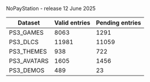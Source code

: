 NoPayStation - release 12 June 2025

|  Dataset  |Valid entries|Pending entries|
|-----------|-------------|---------------|
| PS3_GAMES |     8063    |      1291     |
|  PS3_DLCS |    11981    |     11059     |
| PS3_THEMES|     938     |      722      |
|PS3_AVATARS|     1605    |      1456     |
| PS3_DEMOS |     489     |       23      |